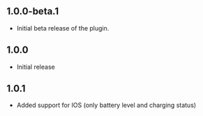 ## 1.0.0-beta.1

* Initial beta release of the plugin.

## 1.0.0

* Initial release

## 1.0.1

* Added support for IOS (only battery level and charging status)
